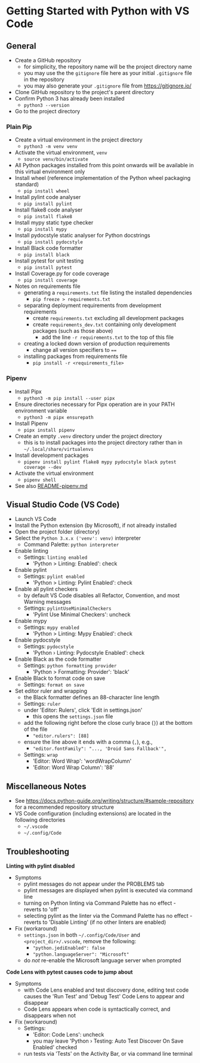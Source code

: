 # Getting Started with Python with VS Code

## General

- Create a GitHub repository
  - for simplicity, the repository name will be the project directory name
  - you may use the the `gitignore` file here as your initial `.gitignore` file in the repository
  - you may also generate your `.gitignore` file from <https://gitignore.io/>
- Clone GitHub repository to the project's parent directory
- Confirm Python 3 has already been installed
  - `python3 --version`
- Go to the project directory

### Plain Pip

- Create a virtual environment in the project directory
  - `python3 -m venv venv`
- Activate the virtual environment, `venv`
  - `source venv/bin/activate`
- All Python packages installed from this point onwards will be available in this virtual environment only
- Install wheel (reference implementation of the Python wheel packaging standard)
  - `pip install wheel`
- Install pylint code analyser
  - `pip install pylint`
- Install flake8 code analyser
  - `pip install flake8`
- Install mypy static type checker
  - `pip install mypy`
- Install pydocstyle static analyser for Python docstrings
  - `pip install pydocstyle`
- Install Black code formatter
  - `pip install black`
- Install pytest for unit testing
  - `pip install pytest`
- Install Coverage.py for code coverage
  - `pip install coverage`
- Notes on requirements file
  - generating a `requirements.txt` file listing the installed dependencies
    - `pip freeze > requirements.txt`
  - separating deployment requirements from development requirements
    - create `requirements.txt` excluding all development packages
    - create `requirements_dev.txt` containing only development packages (such as those above)
      - add the line `-r requirements.txt` to the top of this file
  - creating a locked down version of production requirements
    - change all version specifiers to `==`
  - installing packages from requirements file
    - `pip install -r <requirements_file>`

### Pipenv

- Install Pipx
  - `python3 -m pip install --user pipx`
- Ensure directories necessary for Pipx operation are in your PATH environment variable
  - `python3 -m pipx ensurepath`
- Install Pipenv
  - `pipx install pipenv`
- Create an empty `.venv` directory under the project directory
  - this is to install packages into the project directory rather than in `~/.local/share/virtualenvs`
- Install development packages
  - `pipenv install pylint flake8 mypy pydocstyle black pytest coverage --dev`
- Activate the virtual environment
  - `pipenv shell`
- See also [README-pipenv.md](README-pipenv.md)

## Visual Studio Code (VS Code)

- Launch VS Code
- Install the Python extension (by Microsoft), if not already installed
- Open the project folder (directory)
- Select the `Python 3.x.x ('venv': venv)` interpreter
  - Command Palette: `python interpreter`
- Enable linting
  - Settings: `linting enabled`
    - 'Python > Linting: Enabled': check
- Enable pylint
  - Settings: `pylint enabled`
    - 'Python > Linting: Pylint Enabled': check
- Enable all pylint checkers
  - by default VS Code disables all Refactor, Convention, and most Warning messages
  - Settings: `pylintUseMinimalCheckers`
    - 'Pylint Use Minimal Checkers': uncheck
- Enable mypy
  - Settings: `mypy enabled`
    - 'Python > Linting: Mypy Enabled': check
- Enable pydocstyle
  - Settings: `pydocstyle`
    - 'Python › Linting: Pydocstyle Enabled': check
- Enable Black as the code formatter
  - Settings: `python formatting provider`
    - 'Python > Formatting: Provider': 'black'
- Enable Black to format code on save
  - Settings: `format on save`
- Set editor ruler and wrapping
  - the Black formatter defines an 88-character line length
  - Settings: `ruler`
  - under 'Editor: Rulers', click 'Edit in settings.json'
    - this opens the `settings.json` file
  - add the following right before the close curly brace (`}`) at the bottom of the file
    - `"editor.rulers": [88]`
  - ensure the line above it ends with a comma (`,`), e.g.,
    - `"editor.fontFamily": "..., 'Droid Sans Fallback'",`
  - Settings: `wrap`
    - 'Editor: Word Wrap': 'wordWrapColumn'
    - 'Editor: Word Wrap Column': '88'

## Miscellaneous Notes

- See <https://docs.python-guide.org/writing/structure/#sample-repository> for a recommended repository structure
- VS Code configuration (including extensions) are located in the following directories
  - `~/.vscode`
  - `~/.config/Code`

## Troubleshooting

**Linting with pylint disabled**

- Symptoms
  - pylint messages do not appear under the PROBLEMS tab
  - pylint messages are displayed when pylint is executed via command line
  - turning on Python linting via Command Palette has no effect - reverts to 'off'
  - selecting pylint as the linter via the Command Palette has no effect - reverts to 'Disable Linting' (if no other linters are enabled)
- Fix (workaround)
  - `settings.json` in both `~/.config/Code/User` and `<project_dir>/.vscode`, remove the following:
    - `"python.jediEnabled": false`
    - `"python.languageServer": "Microsoft"`
  - do _not_ re-enable the Microsoft language server when prompted

**Code Lens with pytest causes code to jump about**

- Symptoms
  - with Code Lens enabled and test discovery done, editing test code causes the 'Run Test' and 'Debug Test' Code Lens to appear and disappear
  - Code Lens appears when code is syntactically correct, and disappears when not
- Fix (workaround)
  - Settings:
    - 'Editor: Code Lens': uncheck
    - you may leave 'Python › Testing: Auto Test Discover On Save Enabled' checked
  - run tests via 'Tests' on the Activity Bar, or via command line terminal
